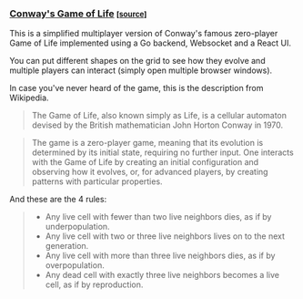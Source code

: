 ### [Conway's Game of Life](http://life.jimsk.com) <span style="font-size: small">[[source]](https://github.com/tjimsk/game-of-life)</span>

This is a simplified multiplayer version of Conway's famous zero-player Game of Life implemented using a Go backend, Websocket and a React UI.  

You can put different shapes on the grid to see how they evolve and multiple players can interact (simply open multiple browser windows).

In case you've never heard of the game, this is the description from Wikipedia.

> The Game of Life, also known simply as Life, is a cellular automaton devised by the British mathematician John Horton Conway in 1970.

> The game is a zero-player game, meaning that its evolution is determined by its initial state, requiring no further input. One interacts with the Game of Life by creating an initial configuration and observing how it evolves, or, for advanced players, by creating patterns with particular properties.

And these are the 4 rules:

> - Any live cell with fewer than two live neighbors dies, as if by underpopulation.
> - Any live cell with two or three live neighbors lives on to the next generation.
> - Any live cell with more than three live neighbors dies, as if by overpopulation.
> - Any dead cell with exactly three live neighbors becomes a live cell, as if by reproduction.

